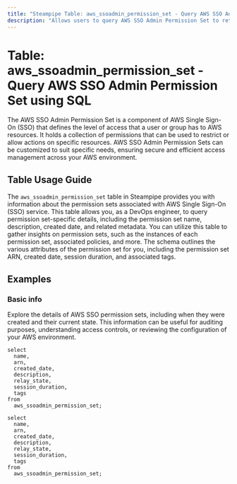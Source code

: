 ```yaml
---
title: "Steampipe Table: aws_ssoadmin_permission_set - Query AWS SSO Admin Permission Set using SQL"
description: "Allows users to query AWS SSO Admin Permission Set to retrieve data related to the permissions sets of AWS Single Sign-On (SSO) service."
---
```


# Table: aws_ssoadmin_permission_set - Query AWS SSO Admin Permission Set using SQL

The AWS SSO Admin Permission Set is a component of AWS Single Sign-On (SSO) that defines the level of access that a user or group has to AWS resources. It holds a collection of permissions that can be used to restrict or allow actions on specific resources. AWS SSO Admin Permission Sets can be customized to suit specific needs, ensuring secure and efficient access management across your AWS environment.

## Table Usage Guide

The `aws_ssoadmin_permission_set` table in Steampipe provides you with information about the permission sets associated with AWS Single Sign-On (SSO) service. This table allows you, as a DevOps engineer, to query permission set-specific details, including the permission set name, description, created date, and related metadata. You can utilize this table to gather insights on permission sets, such as the instances of each permission set, associated policies, and more. The schema outlines the various attributes of the permission set for you, including the permission set ARN, created date, session duration, and associated tags.

## Examples

### Basic info
Explore the details of AWS SSO permission sets, including when they were created and their current state. This information can be useful for auditing purposes, understanding access controls, or reviewing the configuration of your AWS environment.

```sql+postgres
select
  name,
  arn,
  created_date,
  description,
  relay_state,
  session_duration,
  tags
from
  aws_ssoadmin_permission_set;
```

```sql+sqlite
select
  name,
  arn,
  created_date,
  description,
  relay_state,
  session_duration,
  tags
from
  aws_ssoadmin_permission_set;
```